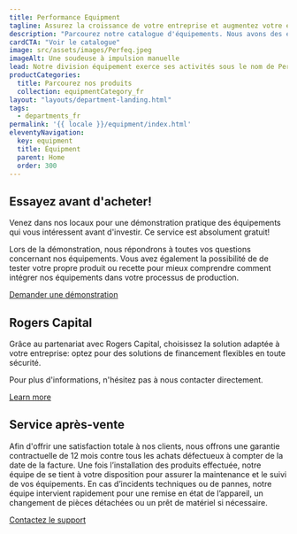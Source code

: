 ```yaml
---
title: Performance Equipment
tagline: Assurez la croissance de votre entreprise et augmentez votre efficacité avec nos equipments
description: "Parcourez notre catalogue d'équipements. Nous avons des équipements de transformation et d'emballage d'aliments, ainsi que des produits de réfrigération et de cuisson. Tous les équipements sont garantis 1 an et nous vous invitons dans notre établissement pour essayer nos machines avant d'acheter."
cardCTA: "Voir le catalogue"
image: src/assets/images/Perfeq.jpeg
imageAlt: Une soudeuse à impulsion manuelle
lead: Notre division équipement exerce ses activités sous le nom de Performance Equipment. Elle propose des machines d'emballage et de transformation alimentaire.  Nous nous distinguons par notre service de qualité et nos prix très compétitifs. Que vous recherchiez des équipements pour votre propre usage domestique, une entreprise naissante ou une entreprise établie, nous avons une gamme de produits fiables et de qualité pour répondre à vos besoins.
productCategories:
  title: Parcourez nos produits
  collection: equipmentCategory_fr
layout: "layouts/department-landing.html"
tags:
  - departments_fr
permalink: '{{ locale }}/equipment/index.html'
eleventyNavigation:
  key: equipment
  title: Équipment
  parent: Home
  order: 300
---
```


## Essayez avant d'acheter!
Venez dans nos locaux pour une démonstration pratique des équipements qui vous intéressent avant d'investir. Ce service est absolument gratuit!

Lors de la démonstration, nous répondrons à toutes vos questions concernant nos équipements. Vous avez également la possibilité de de tester votre propre produit ou recette pour mieux comprendre comment intégrer nos équipements dans votre processus de production.

<a href="mailto:equipment@performance.mu" class="button">Demander une démonstration</a>

## Rogers Capital

Grâce au partenariat avec Rogers Capital, choisissez la solution adaptée à votre entreprise: optez pour des solutions de financement flexibles en toute sécurité.

Pour plus d'informations, n'hésitez pas à nous contacter directement.

<a href="https://www.rogerscapital.mu/credit/credit/" class="button">Learn more</a>

## Service après-vente

Afin d'offrir une satisfaction totale à nos clients, nous offrons une garantie contractuelle de 12 mois contre tous les achats défectueux à compter de la date de la facture. Une fois l’installation des produits effectuée, notre équipe de se tient à votre disposition pour assurer la maintenance et le suivi de vos équipements. En cas d’incidents techniques ou de pannes, notre équipe intervient rapidement pour une remise en état de l’appareil, un changement de pièces détachées ou un prêt de matériel si nécessaire.

<a href="mailto:equipment@performance.mu" class="button">Contactez le support</a>
